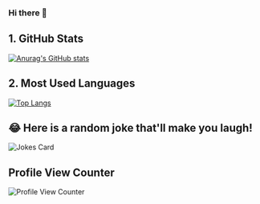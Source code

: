### Hi there 👋

<!--
**Ernestocardenas/Ernestocardenas** is a ✨ _special_ ✨ repository because its `README.md` (this file) appears on your GitHub profile.

Here are some ideas to get you started:

- 🔭 I’m currently working on ...
- 🌱 I’m currently learning ...
- 👯 I’m looking to collaborate on ...
- 🤔 I’m looking for help with ...
- 💬 Ask me about ...
- 📫 How to reach me: ...
- 😄 Pronouns: ...
- ⚡ Fun fact: ...
-->

## 1. GitHub Stats

[![Anurag's GitHub stats](https://github-readme-stats.vercel.app/api?username=Ernestocardenas&show_icons=true&theme=radical)](https://github.com/Ernestocardenas/github-readme-stats)

## 2. Most Used Languages

[![Top Langs](https://github-readme-stats.vercel.app/api/top-langs/?username=Ernestocardenas&theme=radical)](https://github.com/Ernestocardenas/github-readme-stats)

## 😂 Here is a random joke that'll make you laugh!
![Jokes Card](https://readme-jokes.vercel.app/api&theme=radical)

## Profile View Counter

![Profile View Counter](https://komarev.com/ghpvc/?username=Ernestocardenas&theme=radical)

